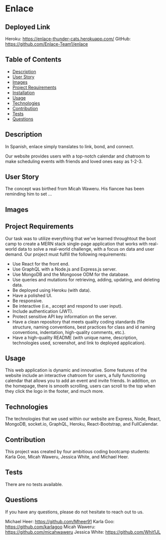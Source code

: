 # Enlace

## Deployed Link
Heroku: https://enlace-thunder-cats.herokuapp.com/
GitHub: https://github.com/Enlace-Team1/enlace

## Table of Contents 

  * [Description](#Description)
  * [User Story](#UserStory)
  * [Images](#Images)
  * [Project Requirements](#ProjectRequirements)
  * [Installation](#Installation)
  * [Usage](#Usage)
  * [Technologies](#Technologies)
  * [Contribution](#Contribution)
  * [Tests](#Test)
  * [Questions](#Questions)

## Description
In Spanish, enlace simply translates to link, bond, and connect. 

Our website provides users with a top-notch calendar and chatroom to make scheduling events with friends and loved ones easy as 1-2-3.

## User Story
The concept was birthed from Micah Waweru. His fiancee has been reminding him to set ...


## Images 


## Project Requirements
Our task was to utilize everything that we've learned throughtout the boot camp to create a MERN stack single-page application that works with real-world data to solve a real-world challenge, with a focus on data and user demand. Our project must fulfill the following requirements:

* Use React for the front end.
* Use GraphQL with a Node.js and Express.js server.
* Use MongoDB and the Mongoose ODM for the database.
* Use queries and mutations for retrieving, adding, updating, and deleting data.
* Be deployed using Heroku (with data).
* Have a polished UI.
* Be responsive.
* Be interactive (i.e., accept and respond to user input).
* Include authentication (JWT).
* Protect sensitive API key information on the server.
* Have a clean repository that meets quality coding standards (file structure, naming conventions, best practices for class and id naming conventions, indentation, high-quality comments, etc.).
* Have a high-quality README (with unique name, description, technologies used, screenshot, and link to deployed application).


## Usage 
This web application is dynamic and innovative. Some features of the website include an interactive chatroom for users, a fully functioning calendar that allows you to add an event and invite friends. In addition, on the homepage, there is smooth scrolling, users can scroll to the top when they click the logo in the footer, and much more. 

## Technologies
The technologies that we used within our website are Express, Node, React, MongoDB, socket.io, GraphQL, Heroku, React-Bootstrap, and FullCalendar.

## Contribution
This project was created by four ambitious coding bootcamp students: Karla Goo, Micah Waweru, Jessica White, and Michael Heer. 

## Tests 
There are no tests available.

## Questions 
If you have any questions, please do not hesitate to reach out to us. 

Michael Heer: https://github.com/Mheer91
Karla Goo: https://github.com/karlagoo
Micah Waweru: https://github.com/micahwaweru
Jessica White: https://github.com/Whit1JL

